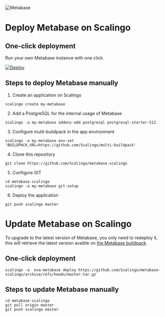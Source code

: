 ![Metabase](metabase.png)

# Deploy Metabase on Scalingo

## One-click deployment

Run your own Metabase instance with one click.

[![Deploy](https://cdn.scalingo.com/deploy/button.svg)](https://my.scalingo.com/deploy?source=https://github.com/Scalingo/metabase-scalingo#master)

## Steps to deploy Metabase manually

1. Create an application on Scalingo

```
scalingo create my-metabase
```

2. Add a PostgreSQL for the internal usage of Metabase

```
scalingo -a my-metabase addons-add postgresql postgresql-starter-512
```

3. Configure multi-buildpack in the app environment

```
scalingo -a my-metabase env-set 'BUILDPACK_URL=https://github.com/Scalingo/multi-buildpack'
```

4. Clone this repository

```
git clone https://github.com/Scalingo/metabase-scalingo
```

5. Configure GIT

```
cd metabase-scalingo
scalingo -a my-metabase git-setup
```

6. Deploy the application

```
git push scalingo master
```

# Update Metabase on Scalingo

To upgrade to the latest version of Metabase, you only need to redeploy it, this will retrieve the latest version avaible on [the Metabase buildpack](https://github.com/metabase/metabase-buildpack).

## One-click deployment

`scalingo -a  eva-metabase deploy https://github.com/Scalingo/metabase-scalingo/archive/refs/heads/master.tar.gz`

## Steps to update Metabase manually

```
cd metabase-scalingo
git pull origin master
git push scalingo master
```
